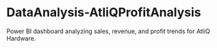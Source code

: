 # DataAnalysis-AtliQProfitAnalysis
Power BI dashboard analyzing sales, revenue, and profit trends for AtliQ Hardware.
